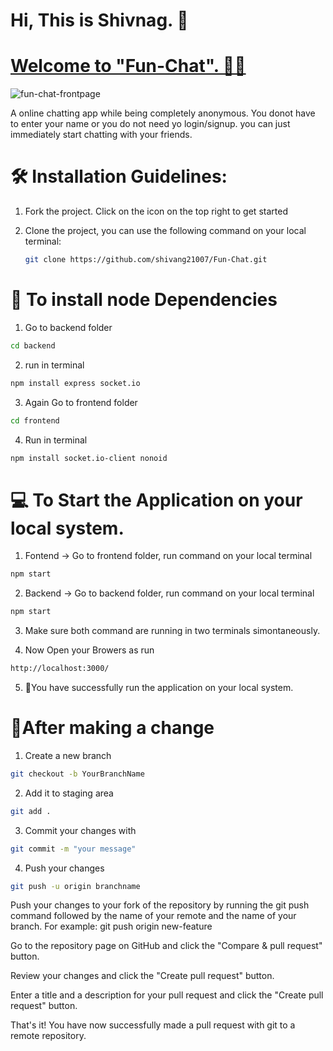 
#    Hi, This is Shivnag. 👻

#    [Welcome to "Fun-Chat". 🐱‍🏍](https://github.com/shivang21007/Fun-Chat)

![fun-chat-frontpage](https://github.com/shivang21007/Fun-Chat/assets/98748694/61ef9f1e-2384-4365-90eb-d5fbd308bf6e)

 A online chatting app while being completely anonymous.
 You donot have to enter your name or you do not need yo login/signup. you can just immediately start chatting with your friends.
 

# 🛠️ Installation Guidelines:

1. Fork the project. Click on the icon on the top right to get started

2. Clone the project, you can use the following command on your local terminal:
 
   ```bash
   git clone https://github.com/shivang21007/Fun-Chat.git
   ```
  
  # 📡 To install node Dependencies 
  
  1. Go to backend folder 
   ```bash 
   cd backend
   ```
  2. run in terminal 
   ```bash 
  npm install express socket.io 
   ```

  3. Again Go to frontend folder 
  ```bash 
  cd frontend
  ```
  4. Run in terminal
   ```bash
   npm install socket.io-client nonoid  
   ```
    
   # 💻 To Start the Application on your local system.
   1. Fontend -> Go to frontend folder, run command on your local terminal 
   ```bash
   npm start
   ```
   2. Backend -> Go to backend folder, run command on your local terminal 
   ```bash
   npm start
   ``` 
   3. Make sure both command are running in two terminals simontaneously.
   
   4. Now Open your Browers as run 
   ```bash
   http://localhost:3000/
   ```
   5. 🎉You have successfully run the application on your local system.
   
   # 🥂After making a change

1. Create a new branch

```bash
git checkout -b YourBranchName
```

2. Add it to staging area

```bash
git add .
```

3. Commit your changes with

```bash
git commit -m "your message"
```

4. Push your changes

```bash
git push -u origin branchname
```

Push your changes to your fork of the repository by running the git push command followed by the name of your remote and the name of your branch. For example: git push origin new-feature

Go to the repository page on GitHub and click the "Compare & pull request" button.

Review your changes and click the "Create pull request" button.

Enter a title and a description for your pull request and click the "Create pull request" button.

That's it! You have now successfully made a pull request with git to a remote repository.




